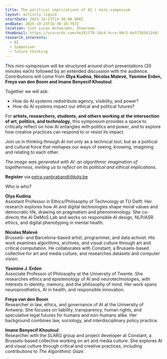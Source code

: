 ```yaml
---
title: The political implications of AI | mini-symposium
layout: activity.liquid
startDate: 2025-10-23T14:30:00.000Z
endDate: 2025-10-23T16:30:10.767Z
location: Sint Lucas Antwerpen, Showroom
thumbnail: https://ucarecdn.com/4e392f78-10cd-4cce-99c5-6e5f38341248/
research_interests:
  - AI
  - Symposium
  - future thinking
---
```

This mini-symposium will be structured around short presentations (20 minutes each) followed by an extended discussion with the audience. Contributions will come from **Olya Kudina**, **Nicolas Malevé, Yasmine Erden, Freya van den Boom and Imane Benyecif Khoutoul**.

Together we will ask:

* How do AI systems redistribute agency, visibility, and power?
* How do AI systems impact our ethical and political futures?

For **artists, researchers, students, and others working at the intersection of art, politics, and technology**, this symposium provides a space to critically reflect on how AI entangles with politics and power, and to explore how creative practices can respond to or resist its impact.

Join us in thinking through AI not only as a technical tool, but as a political and cultural force that reshapes our ways of seeing, knowing, imagining and relating to each other. 

*The image was generated with AI: an algorithmic imagination of togetherness, inviting us to reflect on its political and ethical implications.*

**R﻿egister** via petra.vanbrabandt@kdg.be

W﻿ho is who?

**Olya Kudina**\
Assistant Professor in Ethics/Philosophy of Technology at TU Delft. Her research explores how AI and digital technologies shape moral values and democratic life, drawing on pragmatism and phenomenology. She co-directs the AI DeMoS Lab and works on responsible AI design, NLP/ASR ethics, and digital phenotyping in mental health.

**Nicolas Malevé**\
Brussels- and Barcelona-based artist, programmer, and data activist. His work examines algorithms, archives, and visual culture through art and critical computation. He collaborates with Constant, a Brussels-based collective for art and media culture, and researches datasets and computer vision.

**Yasmine J. Erden**\
Associate Professor of Philosophy at the University of Twente. She researches ethics and epistemology of AI and neurotechnologies, with interests in identity, memory, and the philosophy of mind. Her work spans neuroprosthetics, AI in health, and responsible innovation.

**Freya van den Boom**\
Researcher in law, ethics, and governance of AI at the University of Antwerp. She focuses on liability, transparency, human rights, and speculative legal futures for humans and non-humans alike. Her background combines law, sociology, and interdisciplinary policy practice.

**Imane Benyecif Khoutoul**\
Researcher with the SLARG group and project developer at Constant, a Brussels-based collective working on art and media culture. She explores AI and visual culture through critical and creative practices, including contributions to *The Algorithmic Gaze*.